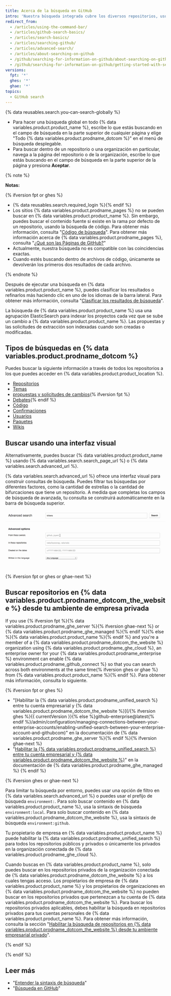 ```yaml
---
title: Acerca de la búsqueda en GitHub
intro: 'Nuestra búsqueda integrada cubre los diversos repositorios, usuarios y líneas de código en {% data variables.product.product_name %}.'
redirect_from:
  - /articles/using-the-command-bar/
  - /articles/github-search-basics/
  - /articles/search-basics/
  - /articles/searching-github/
  - /articles/advanced-search/
  - /articles/about-searching-on-github
  - /github/searching-for-information-on-github/about-searching-on-github
  - /github/searching-for-information-on-github/getting-started-with-searching-on-github/about-searching-on-github
versions:
  fpt: '*'
  ghes: '*'
  ghae: '*'
topics:
  - GitHub search
---
```


{% data reusables.search.you-can-search-globally %}

- Para hacer una búsqueda global en todo {% data variables.product.product_name %}, escribe lo que estás buscando en el campo de búsqueda en la parte superior de cualquier página y elige "Todo {% data variables.product.prodname_dotcom %}" en el menú de búsqueda desplegable.
- Para buscar dentro de un repositorio o una organización en particular, navega a la página del repositorio o de la organización, escribe lo que estás buscando en el campo de búsqueda en la parte superior de la página y presiona **Aceptar**.

{% note %}

**Notas:**

{% ifversion fpt or ghes %}
- {% data reusables.search.required_login %}{% endif %}
- Los sitios {% data variables.product.prodname_pages %} no se pueden buscar en {% data variables.product.product_name %}. Sin embargo, puedes buscar el contenido fuente si existe en la rama por defecto de un repositorio, usando la búsqueda de código. Para obtener más información, consulta "[Código de búsqueda](/search-github/searching-on-github/searching-code)". Para obtener más información acerca de {% data variables.product.prodname_pages %}, consulta "[¿Qué son las Páginas de GitHub?](/articles/what-is-github-pages/)"
- Actualmente, nuestra búsqueda no es compatible con las coincidencias exactas.
- Cuando estés buscando dentro de archivos de código, únicamente se devolverán los primeros dos resultados de cada archivo.

{% endnote %}

Después de ejecutar una búsqueda en {% data variables.product.product_name %}, puedes clasificar los resultados o refinarlos más haciendo clic en uno de los idiomas de la barra lateral. Para obtener más información, consulta "[Clasificar los resultados de búsqueda](/search-github/getting-started-with-searching-on-github/sorting-search-results)".

La búsqueda de {% data variables.product.product_name %} usa una agrupación ElasticSearch para indexar los proyectos cada vez que se sube un cambio a {% data variables.product.product_name %}. Las propuestas y las solicitudes de extracción son indexadas cuando son creadas o modificadas.

## Tipos de búsquedas en {% data variables.product.prodname_dotcom %}

Puedes buscar la siguiente información a través de todos los repositorios a los que puedes acceder en {% data variables.product.product_location %}.

- [Repositorios](/search-github/searching-on-github/searching-for-repositories)
- [Temas](/search-github/searching-on-github/searching-topics)
- [propuestas y solicitudes de cambios](/search-github/searching-on-github/searching-issues-and-pull-requests){% ifversion fpt %}
- [Debates](/search-github/searching-on-github/searching-discussions){% endif %}
- [Código](/search-github/searching-on-github/searching-code)
- [Confirmaciones](/search-github/searching-on-github/searching-commits)
- [Usuarios](/search-github/searching-on-github/searching-users)
- [Paquetes](/search-github/searching-on-github/searching-for-packages)
- [Wikis](/search-github/searching-on-github/searching-wikis)

## Buscar usando una interfaz visual

Alternativamente, puedes buscar {% data variables.product.product_name %} usando {% data variables.search.search_page_url %} o {% data variables.search.advanced_url %}.

{% data variables.search.advanced_url %} ofrece una interfaz visual para construir consultas de búsqueda. Puedes filtrar tus búsquedas por diferentes factores, como la cantidad de estrellas o la cantidad de bifurcaciones que tiene un repositorio. A medida que completas los campos de búsqueda de avanzada, tu consulta se construirá automáticamente en la barra de búsqueda superior.

![Búsqueda avanzada](/assets/images/help/search/advanced_search_demo.gif)

{% ifversion fpt or ghes or ghae-next %}

## Buscar repositorios en {% data variables.product.prodname_dotcom_the_website %} desde tu ambiente de empresa privada

If you use {% ifversion fpt %}{% data variables.product.prodname_ghe_server %}{% ifversion ghae-next %}<!-- Remove ghae-next condition entirely when toggling feature flag --> or {% data variables.product.prodname_ghe_managed %}{% endif %}{% else %}{% data variables.product.product_name %}{% endif %} and you're a member of a {% data variables.product.prodname_dotcom_the_website %} organization using {% data variables.product.prodname_ghe_cloud %}, an enterprise owner for your {% data variables.product.prodname_enterprise %} environment can enable {% data variables.product.prodname_github_connect %} so that you can search across both environments at the same time{% ifversion ghes or ghae %} from {% data variables.product.product_name %}{% endif %}. Para obtener más información, consulta lo siguiente.

{% ifversion fpt or ghes %}
- "[Habilitar la {% data variables.product.prodname_unified_search %} entre tu cuenta empresarial y {% data variables.product.prodname_dotcom_the_website %}](/{% ifversion ghes %}{{ currentVersion }}{% else %}github-enterprise@latest{% endif %}/admin/configuration/managing-connections-between-your-enterprise-accounts/enabling-unified-search-between-your-enterprise-account-and-githubcom)" en la documentación de {% data variables.product.prodname_ghe_server %}{% endif %}{% ifversion ghae-next %}<!-- Remove ghae-next condition entirely when toggling feature flag -->
- "[Habilitar la {% data variables.product.prodname_unified_search %} entre tu cuenta empresarial y {% data variables.product.prodname_dotcom_the_website %}](/github-ae@latest/admin/configuration/managing-connections-between-your-enterprise-accounts/enabling-unified-search-between-your-enterprise-account-and-githubcom)" en la documentación de {% data variables.product.prodname_ghe_managed %}
{% endif %}

{% ifversion ghes or ghae-next %}

Para limitar tu búsqueda por entorno, puedes usar una opción de filtro en {% data variables.search.advanced_url %} o puedes usar el prefijo de búsqueda `environment:`. Para solo buscar contenido en {% data variables.product.product_name %}, usa la sintaxis de búsqueda `environment:local`. Para solo buscar contenido en {% data variables.product.prodname_dotcom_the_website %}, usa la sintaxis de búsqueda `environment:github`.

Tu propietario de empresa en {% data variables.product.product_name %} puede habilitar la {% data variables.product.prodname_unified_search %} para todos los repositorios públicos y privados o únicamente los privados en la organización conectada de {% data variables.product.prodname_ghe_cloud %}.

Cuando buscas en {% data variables.product.product_name %}, solo puedes buscar en los repositorios privados de la organización conectada de {% data variables.product.prodname_dotcom_the_website %} a los cuales tengas acceso. Los propietarios de empresa de {% data variables.product.product_name %} y los propietarios de organizaciones en {% data variables.product.prodname_dotcom_the_website %} no pueden buscar en los repositorios privados que pertenezcan a tu cuenta de {% data variables.product.prodname_dotcom_the_website %}. Para buscar los repositorios privados aplicables, debes habilitar la búsqueda en repositorios privados para tus cuentas personales de {% data variables.product.product_name %}. Para obtener más información, consulta la sección "[Habilitar la búsqueda de repositorios en {% data variables.product.prodname_dotcom_the_website %} desde tu ambiente empresarial privado](/search-github/getting-started-with-searching-on-github/enabling-githubcom-repository-search-from-your-private-enterprise-environment)".

{% endif %}

{% endif %}

## Leer más

- "[Entender la sintaxis de búsqueda](/search-github/getting-started-with-searching-on-github/understanding-the-search-syntax)"
- "[Búsqueda en GitHub](/articles/searching-on-github)"
